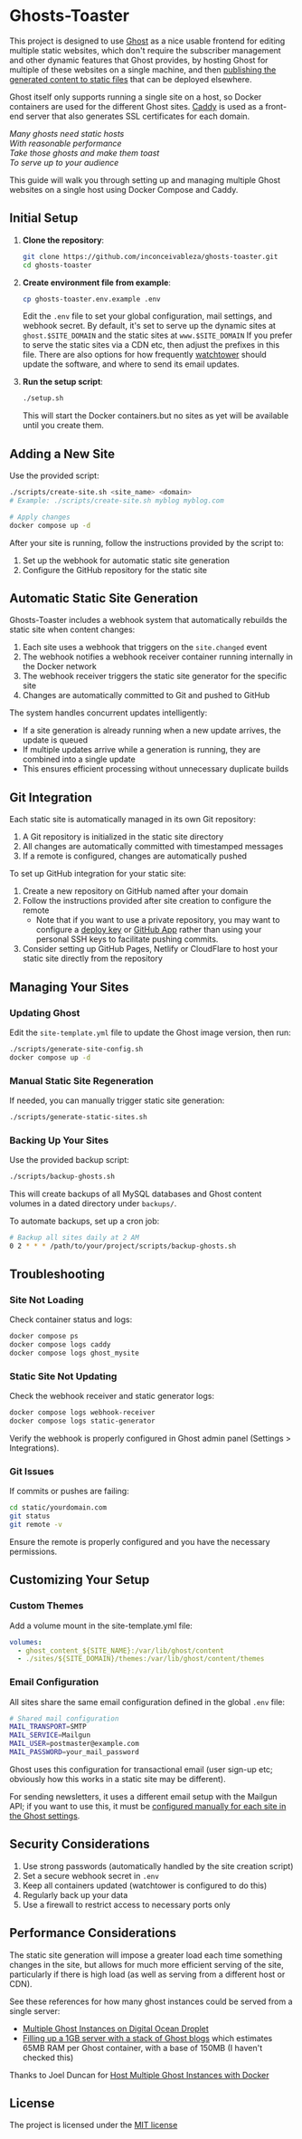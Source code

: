 # Ghosts-Toaster

This project is designed to use [Ghost](https://ghost.org/) as a nice usable frontend for editing multiple static websites,
which don't require the subscriber management and other dynamic features that Ghost provides,
by hosting Ghost for multiple of these websites on a single machine,
and then [publishing the generated content to static files](https://github.com/SimonMo88/ghost-static-site-generator/) that can be deployed elsewhere.

Ghost itself only supports running a single site on a host, so Docker containers are used for the different Ghost sites.
[Caddy](https://caddyserver.com/) is used as a front-end server that also generates SSL certificates for each domain.

_Many ghosts need static hosts_ \
_With reasonable performance_ \
_Take those ghosts and make them toast_ \
_To serve up to your audience_

This guide will walk you through setting up and managing multiple Ghost websites on a single host using Docker Compose and Caddy.

## Initial Setup

1. **Clone the repository**:
   ```bash
   git clone https://github.com/inconceivableza/ghosts-toaster.git
   cd ghosts-toaster
   ```

2. **Create environment file from example**:
   ```bash
   cp ghosts-toaster.env.example .env
   ```
   
   Edit the `.env` file to set your global configuration, mail settings, and webhook secret.
   By default, it's set to serve up the dynamic sites at `ghost.$SITE_DOMAIN` and the static sites at `www.$SITE_DOMAIN`
   If you prefer to serve the static sites via a CDN etc, then adjust the prefixes in this file.
   There are also options for how frequently [watchtower](https://containrrr.dev/watchtower/) should update the software, and where to send its email updates.

3. **Run the setup script**:
   ```bash
   ./setup.sh
   ```
   
   This will start the Docker containers.but no sites as yet will be available until you create them.

## Adding a New Site

Use the provided script:

```bash
./scripts/create-site.sh <site_name> <domain>
# Example: ./scripts/create-site.sh myblog myblog.com

# Apply changes
docker compose up -d
```

After your site is running, follow the instructions provided by the script to:
1. Set up the webhook for automatic static site generation
2. Configure the GitHub repository for the static site

## Automatic Static Site Generation

Ghosts-Toaster includes a webhook system that automatically rebuilds the static site when content changes:

1. Each site uses a webhook that triggers on the `site.changed` event
2. The webhook notifies a webhook receiver container running internally in the Docker network
3. The webhook receiver triggers the static site generator for the specific site
4. Changes are automatically committed to Git and pushed to GitHub

The system handles concurrent updates intelligently:
- If a site generation is already running when a new update arrives, the update is queued
- If multiple updates arrive while a generation is running, they are combined into a single update
- This ensures efficient processing without unnecessary duplicate builds

## Git Integration

Each static site is automatically managed in its own Git repository:

1. A Git repository is initialized in the static site directory
2. All changes are automatically committed with timestamped messages
3. If a remote is configured, changes are automatically pushed

To set up GitHub integration for your static site:

1. Create a new repository on GitHub named after your domain
2. Follow the instructions provided after site creation to configure the remote
   - Note that if you want to use a private repository, you may want to configure
     a [deploy key](https://docs.github.com/authentication/connecting-to-github-with-ssh/managing-deploy-keys#deploy-keys)
     or [GitHub App](https://docs.github.com/apps/overview)
     rather than using your personal SSH keys to facilitate pushing commits.
3. Consider setting up GitHub Pages, Netlify or CloudFlare to host your static site directly from the repository

## Managing Your Sites

### Updating Ghost

Edit the `site-template.yml` file to update the Ghost image version, then run:
```bash
./scripts/generate-site-config.sh
docker compose up -d
```

### Manual Static Site Regeneration

If needed, you can manually trigger static site generation:

```bash
./scripts/generate-static-sites.sh
```

### Backing Up Your Sites

Use the provided backup script:

```bash
./scripts/backup-ghosts.sh
```

This will create backups of all MySQL databases and Ghost content volumes in a dated directory under `backups/`.

To automate backups, set up a cron job:
```bash
# Backup all sites daily at 2 AM
0 2 * * * /path/to/your/project/scripts/backup-ghosts.sh
```

## Troubleshooting

### Site Not Loading

Check container status and logs:
```bash
docker compose ps
docker compose logs caddy
docker compose logs ghost_mysite
```

### Static Site Not Updating

Check the webhook receiver and static generator logs:
```bash
docker compose logs webhook-receiver
docker compose logs static-generator
```

Verify the webhook is properly configured in Ghost admin panel (Settings > Integrations).

### Git Issues

If commits or pushes are failing:

```bash
cd static/yourdomain.com
git status
git remote -v
```

Ensure the remote is properly configured and you have the necessary permissions.

## Customizing Your Setup

### Custom Themes

Add a volume mount in the site-template.yml file:
```yaml
volumes:
  - ghost_content_${SITE_NAME}:/var/lib/ghost/content
  - ./sites/${SITE_DOMAIN}/themes:/var/lib/ghost/content/themes
```

### Email Configuration

All sites share the same email configuration defined in the global `.env` file:

```bash
# Shared mail configuration
MAIL_TRANSPORT=SMTP
MAIL_SERVICE=Mailgun
MAIL_USER=postmaster@example.com
MAIL_PASSWORD=your_mail_password
```

Ghost uses this configuration for transactional email (user sign-up etc;
obviously how this works in a static site may be different).

For sending newsletters, it uses a different email setup with the Mailgun API;
if you want to use this, it must be [configured manually for each site in the Ghost settings](https://ghost.org/docs/faq/mailgun-newsletters/).


## Security Considerations

1. Use strong passwords (automatically handled by the site creation script)
2. Set a secure webhook secret in `.env`
3. Keep all containers updated (watchtower is configured to do this)
4. Regularly back up your data
5. Use a firewall to restrict access to necessary ports only

## Performance Considerations

The static site generation will impose a greater load each time something changes in the site,
but allows for much more efficient serving of the site, particularly if there is high load
(as well as serving from a different host or CDN).

See these references for how many ghost instances could be served from a single server:

- [Multiple Ghost Instances on Digital Ocean Droplet](https://jazmy.medium.com/multiple-ghosts-instances-on-digital-ocean-droplet-43079693aa09)
- [Filling up a 1GB server with a stack of Ghost blogs](https://techroads.org/filling-up-a-1gb-server-with-a-stack-of-ghost-blogs/) which estimates 65MB RAM per Ghost container, with a base of 150MB (I haven't checked this)

Thanks to Joel Duncan for [Host Multiple Ghost Instances with Docker](https://joelduncan.io/docker-multiple-ghost-instances/)

## License

The project is licensed under the [MIT license](./LICENSE)
